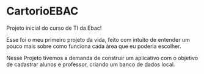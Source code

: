# CartorioEBAC
Projeto inicial do curso de TI da Ebac!

  Esse foi o meu primeiro projeto da vida, feito com intuito de entender um pouco mais sobre como funciona cada área que eu poderia escolher.
  
  Nesse Projeto tivemos a demanda de construir um aplicativo com o objetivo de cadastrar alunos e professor, criando um banco de dados local.
